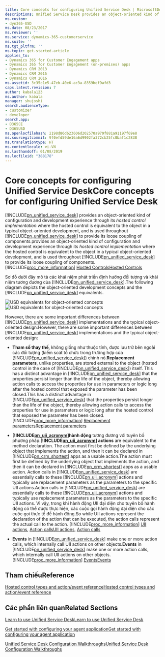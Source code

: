 ```yaml
---
title: Core concepts for configuring Unified Service Desk | MicrosoftDocs
descriptions: Unified Service Desk provides an object-oriented kind of configuration and development experience through its hosted control implementation where the hosted control is equivalent to the object in a typical object-oriented development, and is used throughout Unified Service Desk to provide its loose coupling of components.
ms.custom:
- dyn365-USD
ms.date: 08/23/2017
ms.reviewer: ''
ms.service: dynamics-365-customerservice
ms.suite: ''
ms.tgt_pltfrm: ''
ms.topic: get-started-article
applies_to:
- Dynamics 365 for Customer Engagement apps
- Dynamics 365 for Customer Engagement (on-premises) apps
- Dynamics CRM 2013
- Dynamics CRM 2015
- Dynamics CRM 2016
ms.assetid: 3c35c1e5-47eb-40e6-ac3a-8359bef9afd3
caps.latest.revision: 7
author: kabala123
ms.author: kabala
manager: shujoshi
search.audienceType:
- customizer
- developer
search.app:
- D365CE
- D365USD
ms.openlocfilehash: 2198d86d623606d202570a979f881a91197f69e8
ms.sourcegitcommit: 9f0efd59de16a6d9902fa372cb25fc0baf1c2838
ms.translationtype: HT
ms.contentlocale: vi-VN
ms.lasthandoff: 01/08/2019
ms.locfileid: "388178"
---
```

# <a name="core-concepts-for-configuring-unified-service-desk"></a><span data-ttu-id="761d1-102">Core concepts for configuring Unified Service Desk</span><span class="sxs-lookup"><span data-stu-id="761d1-102">Core concepts for configuring Unified Service Desk</span></span>
[!INCLUDE[pn_unified_service_desk](../includes/pn-unified-service-desk.md)] <span data-ttu-id="761d1-103">provides an object-oriented kind of configuration and development experience through its *hosted control implementation* where the hosted control is equivalent to the object in a typical object-oriented development, and is used throughout [!INCLUDE[pn_unified_service_desk](../includes/pn-unified-service-desk.md)] to provide its loose coupling of components.</span><span class="sxs-lookup"><span data-stu-id="761d1-103">provides an object-oriented kind of configuration and development experience through its *hosted control implementation* where the hosted control is equivalent to the object in a typical object-oriented development, and is used throughout [!INCLUDE[pn_unified_service_desk](../includes/pn-unified-service-desk.md)] to provide its loose coupling of components.</span></span> [!INCLUDE[proc_more_information](../includes/proc-more-information.md)] <span data-ttu-id="761d1-104">[Hosted Controls](../unified-service-desk/unified-service-desk-hosted-controls.md)</span><span class="sxs-lookup"><span data-stu-id="761d1-104">[Hosted Controls](../unified-service-desk/unified-service-desk-hosted-controls.md)</span></span>  
  
 <span data-ttu-id="761d1-105">Sơ đồ dưới đây mô tả các khái niệm phát triển định hướng đối tượng và khái niệm tương đương của [!INCLUDE[pn_unified_service_desk](../includes/pn-unified-service-desk.md)].</span><span class="sxs-lookup"><span data-stu-id="761d1-105">The following diagram depicts the object-oriented development concepts and the [!INCLUDE[pn_unified_service_desk](../includes/pn-unified-service-desk.md)] equivalents.</span></span>  
  
 <span data-ttu-id="761d1-106">![USD equivalents for object-oriented concepts](../unified-service-desk/media/crm-itpro-usd-oopsequivalent.png "USD equivalents for object-oriented concepts")</span><span class="sxs-lookup"><span data-stu-id="761d1-106">![USD equivalents for object-oriented concepts](../unified-service-desk/media/crm-itpro-usd-oopsequivalent.png "USD equivalents for object-oriented concepts")</span></span>  
  
 <span data-ttu-id="761d1-107">However, there are some important differences between [!INCLUDE[pn_unified_service_desk](../includes/pn-unified-service-desk.md)] implementations and the typical object-oriented design:</span><span class="sxs-lookup"><span data-stu-id="761d1-107">However, there are some important differences between [!INCLUDE[pn_unified_service_desk](../includes/pn-unified-service-desk.md)] implementations and the typical object-oriented design:</span></span>  
  
- <span data-ttu-id="761d1-108">**Tham số thay thế**, không giống như thuộc tính, được lưu trữ bên ngoài các đối tượng (kiểm soát tổ chức trong trường hợp của [!INCLUDE[pn_unified_service_desk](../includes/pn-unified-service-desk.md)]) chính nó.</span><span class="sxs-lookup"><span data-stu-id="761d1-108">**Replacement parameters**, unlike properties, are stored external to the object (hosted control in the case of [!INCLUDE[pn_unified_service_desk](../includes/pn-unified-service-desk.md)]) itself.</span></span> <span data-ttu-id="761d1-109">This has a distinct advantage in [!INCLUDE[pn_unified_service_desk](../includes/pn-unified-service-desk.md)] that the properties persist longer than the life of the object, thereby allowing action calls to access the properties for use in parameters or logic long after the hosted control that exposed the parameter has been closed.</span><span class="sxs-lookup"><span data-stu-id="761d1-109">This has a distinct advantage in [!INCLUDE[pn_unified_service_desk](../includes/pn-unified-service-desk.md)] that the properties persist longer than the life of the object, thereby allowing action calls to access the properties for use in parameters or logic long after the hosted control that exposed the parameter has been closed.</span></span> [!INCLUDE[proc_more_information](../includes/proc-more-information.md)] <span data-ttu-id="761d1-110">[Replacement parameters](../unified-service-desk/replacement-parameters.md)</span><span class="sxs-lookup"><span data-stu-id="761d1-110">[Replacement parameters](../unified-service-desk/replacement-parameters.md)</span></span>  
  
- <span data-ttu-id="761d1-111">**[!INCLUDE[pn_uii_acronym](../includes/pn-uii-acronym.md)]hành động** tương đương với tuyên bố phương pháp.</span><span class="sxs-lookup"><span data-stu-id="761d1-111">**[!INCLUDE[pn_uii_acronym](../includes/pn-uii-acronym.md)] actions** are equivalent to the method declaration.</span></span> <span data-ttu-id="761d1-112">The action must first be defined by the underlying object that implements the action, and then it can be declared in [!INCLUDE[pn_crm_shortest](../includes/pn-crm-shortest.md)] apps as a usable action.</span><span class="sxs-lookup"><span data-stu-id="761d1-112">The action must first be defined by the underlying object that implements the action, and then it can be declared in [!INCLUDE[pn_crm_shortest](../includes/pn-crm-shortest.md)] apps as a usable action.</span></span> <span data-ttu-id="761d1-113">Action calls in [!INCLUDE[pn_unified_service_desk](../includes/pn-unified-service-desk.md)] are essentially calls to these [!INCLUDE[pn_uii_acronym](../includes/pn-uii-acronym.md)] actions and typically use replacement parameters as the parameters to the specific UII actions.</span><span class="sxs-lookup"><span data-stu-id="761d1-113">Action calls in [!INCLUDE[pn_unified_service_desk](../includes/pn-unified-service-desk.md)] are essentially calls to these [!INCLUDE[pn_uii_acronym](../includes/pn-uii-acronym.md)] actions and typically use replacement parameters as the parameters to the specific UII actions.</span></span> <span data-ttu-id="761d1-114">Vì vậy, trong khi hành động UII đại diện cho tuyên bố hành động có thể được thực hiện, các cuộc gọi hành động đại diện cho các cuộc gọi thực tế để hành động.</span><span class="sxs-lookup"><span data-stu-id="761d1-114">So while UII actions represent the declaration of the action that can be executed, the action calls represent the actual call to the action.</span></span> [!INCLUDE[proc_more_information](../includes/proc-more-information.md)] <span data-ttu-id="761d1-115">[UII actions](../unified-service-desk/uii-actions.md), [Action calls](../unified-service-desk/action-calls.md)</span><span class="sxs-lookup"><span data-stu-id="761d1-115">[UII actions](../unified-service-desk/uii-actions.md), [Action calls](../unified-service-desk/action-calls.md)</span></span>  
  
- <span data-ttu-id="761d1-116">**Events** in [!INCLUDE[pn_unified_service_desk](../includes/pn-unified-service-desk.md)] make one or more action calls, which internally call UII actions on other objects.</span><span class="sxs-lookup"><span data-stu-id="761d1-116">**Events** in [!INCLUDE[pn_unified_service_desk](../includes/pn-unified-service-desk.md)] make one or more action calls, which internally call UII actions on other objects.</span></span> [!INCLUDE[proc_more_information](../includes/proc-more-information.md)] <span data-ttu-id="761d1-117">[Events](../unified-service-desk/events.md)</span><span class="sxs-lookup"><span data-stu-id="761d1-117">[Events](../unified-service-desk/events.md)</span></span>  
  
## <a name="reference"></a><span data-ttu-id="761d1-118">Tham chiếu</span><span class="sxs-lookup"><span data-stu-id="761d1-118">Reference</span></span>  
 [<span data-ttu-id="761d1-119">Hosted control types and action/event reference</span><span class="sxs-lookup"><span data-stu-id="761d1-119">Hosted control types and action/event reference</span></span>](../unified-service-desk/hosted-control-types-action-event-reference.md)  
    
  
## <a name="related-sections"></a><span data-ttu-id="761d1-120">Các phần liên quan</span><span class="sxs-lookup"><span data-stu-id="761d1-120">Related Sections</span></span>  
 [<span data-ttu-id="761d1-121">Learn to use Unified Service Desk</span><span class="sxs-lookup"><span data-stu-id="761d1-121">Learn to use Unified Service Desk</span></span>](../unified-service-desk/learn-to-use-unified-service-desk.md)  
  
 [<span data-ttu-id="761d1-122">Get started with configuring your agent application</span><span class="sxs-lookup"><span data-stu-id="761d1-122">Get started with configuring your agent application</span></span>](../unified-service-desk/get-started-configuring-agent-application.md)  
  
 [<span data-ttu-id="761d1-123">Unified Service Desk Configuration Walkthroughs</span><span class="sxs-lookup"><span data-stu-id="761d1-123">Unified Service Desk Configuration Walkthroughs</span></span>](../unified-service-desk/unified-service-desk-configuration-walkthroughs.md)

